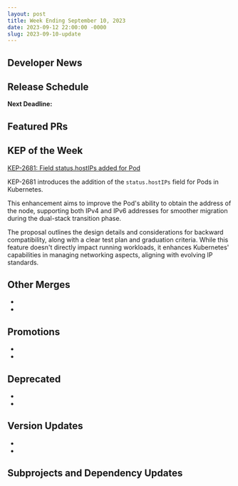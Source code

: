 ```yaml
---
layout: post
title: Week Ending September 10, 2023
date: 2023-09-12 22:00:00 -0000
slug: 2023-09-10-update
---
```


## Developer News


## Release Schedule

**Next Deadline:**


## Featured PRs


## KEP of the Week

[KEP-2681: Field status.hostIPs added for Pod](https://github.com/kubernetes/enhancements/tree/master/keps/sig-network/2681-pod-host-ip)

KEP-2681 introduces the addition of the `status.hostIPs` field for Pods in Kubernetes. 

This enhancement aims to improve the Pod's ability to obtain the address of the node, supporting both IPv4 and IPv6 addresses for smoother migration during the dual-stack transition phase. 

The proposal outlines the design details and considerations for backward compatibility, along with a clear test plan and graduation criteria. 
While this feature doesn't directly impact running workloads, it enhances Kubernetes' capabilities in managing networking aspects, aligning with evolving IP standards.

## Other Merges
*
*


## Promotions
*
*


## Deprecated
*
*


## Version Updates
*
*

## Subprojects and Dependency Updates



